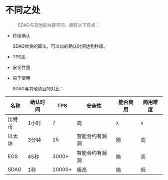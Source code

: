 # 不同之处

> SDAG与其他区块链不同，拥有以下有点：

* 秒级确认

  SDAG优良的算法，可以似的确认时间达到秒级。

* TPS高

* 安全性强

* 易于使用

  SDAG与其他项目的对比：

| 名称   | 确认时间 | TPS    | 安全性         | 能否商用 | 商用难度 |
| ------ | -------- | ------ | -------------- | -------- | -------- |
| 比特币 | 1小时    | 7      | 高             | x        | x        |
| 以太坊 | 3分钟    | 15     | 智能合约有漏洞 | 能       | 高       |
| EOS    | 45秒     | 3000+  | 智能合约有漏洞 | 能       | 高       |
| SDAG   | 1秒      | 10000+ | 极高           | 能       | 低       |

